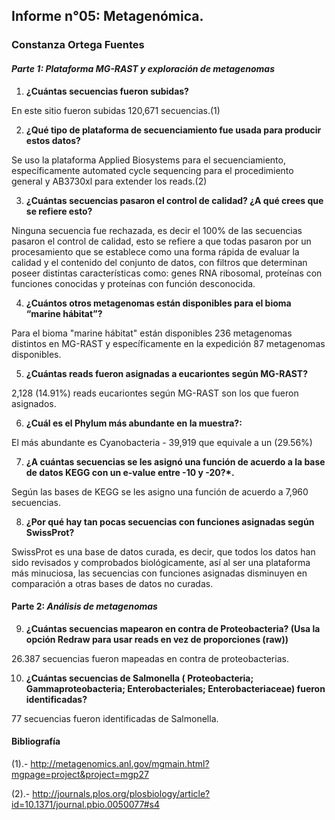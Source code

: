 ## **Informe n°05: Metagenómica.**


### Constanza Ortega Fuentes


#### **_Parte 1: Plataforma MG-RAST y exploración de metagenomas_**



1. **¿Cuántas secuencias fueron subidas?**


En este sitio fueron subidas 120,671 secuencias.(1)


2. **¿Qué tipo de plataforma de secuenciamiento fue usada para producir estos datos?**


Se uso la plataforma Applied Biosystems para el secuenciamiento, específicamente automated cycle sequencing para el procedimiento general y AB3730xl para extender los reads.(2)


3. **¿Cuántas secuencias pasaron el control de calidad? ¿A qué crees que se refiere esto?**


Ninguna secuencia fue rechazada, es decir el 100% de las secuencias pasaron el control de calidad, esto se refiere a que todas pasaron por un procesamiento que se establece como una forma rápida de evaluar la calidad y el contenido del conjunto de datos, con filtros que determinan poseer distintas características como:  genes RNA ribosomal, proteínas con funciones conocidas  y  proteínas con función desconocida.


4. **¿Cuántos otros metagenomas están disponibles para el bioma “marine hábitat”?**


Para el bioma "marine hábitat" están disponibles 236 metagenomas distintos en MG-RAST y específicamente en la expedición 87 metagenomas disponibles. 


5. **¿Cuántas reads fueron asignadas a eucariontes según MG-RAST?**


2,128 (14.91%) reads eucariontes según MG-RAST son los que fueron asignados.


6. **¿Cuál es el Phylum más abundante en la muestra?:**


El más abundante es Cyanobacteria - 39,919 que equivale a un (29.56%) 


7. **¿A cuántas secuencias se les asignó una función de acuerdo a la base de datos KEGG con un e-value entre -10 y -20?*.**


Según las bases de KEGG se les asigno una función de acuerdo a 7,960 secuencias.


8. **¿Por qué hay tan pocas secuencias con funciones asignadas según SwissProt?**


SwissProt es una base de datos curada, es decir, que todos los datos han sido revisados y comprobados biológicamente, así al ser una plataforma más minuciosa, las secuencias con funciones asignadas disminuyen en comparación a otras bases de datos no curadas.


#### **Parte 2: _Análisis de metagenomas_**



9. **¿Cuántas secuencias mapearon en contra de Proteobacteria? (Usa la opción Redraw para usar reads en vez de proporciones (raw))**


26.387 secuencias fueron mapeadas en contra de proteobacterias.


10. **¿Cuántas secuencias de Salmonella ( Proteobacteria; Gammaproteobacteria; Enterobacteriales; Enterobacteriaceae) fueron identificadas?**


77 secuencias fueron identificadas de Salmonella.



#### **Bibliografía**


(1).-   http://metagenomics.anl.gov/mgmain.html?mgpage=project&project=mgp27



(2).- http://journals.plos.org/plosbiology/article?id=10.1371/journal.pbio.0050077#s4



